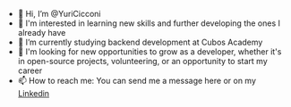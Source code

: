 - 👋 Hi, I’m @YuriCicconi
- 👀 I'm interested in learning new skills and further developing the ones I already have
- 🌱 I’m currently studying backend development at Cubos Academy
- 💞️ I'm looking for new opportunities to grow as a developer, whether it's in open-source projects, volunteering, or an opportunity to start my career
- 📫 How to reach me: You can send me a message here or on my [Linkedin](https://www.linkedin.com/in/yuricb)

<!---
YuriCicconi/YuriCicconi is a ✨ special ✨ repository because its `README.md` (this file) appears on your GitHub profile.
You can click the Preview link to take a look at your changes.
--->
